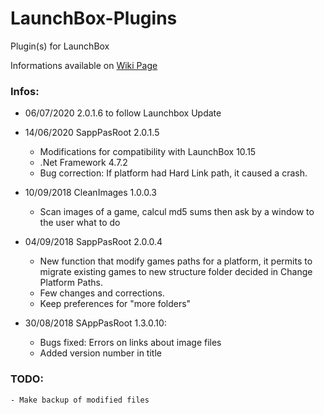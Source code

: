 # LaunchBox-Plugins
Plugin(s) for LaunchBox

Informations available on [Wiki Page](https://github.com/daerlnaxe/LaunchBox-Plugins/wiki)

### Infos:
- 06/07/2020 2.0.1.6 to follow Launchbox Update
- 14/06/2020 SappPasRoot 2.0.1.5
    - Modifications for compatibility with LaunchBox 10.15    
    - .Net Framework 4.7.2
    - Bug correction: If platform had Hard Link path, it caused a crash.
    
- 10/09/2018 CleanImages 1.0.0.3
    - Scan images of a game, calcul md5 sums then ask by a window to the user what to do

- 04/09/2018 SappPasRoot 2.0.0.4
    - New function that modify games paths for a platform, it permits to 
    migrate existing games to new structure folder decided in Change Platform Paths.
    - Few changes and corrections.
    - Keep preferences for "more folders"

- 30/08/2018 SAppPasRoot 1.3.0.10:
    - Bugs fixed: Errors on links about image files
    - Added version number in title
    
### TODO:
    - Make backup of modified files
    
